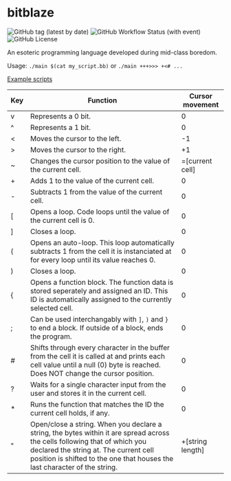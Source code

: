 # bitblaze

![GitHub tag (latest by date)](https://img.shields.io/github/v/tag/jibstack64/bitblaze) ![GitHub Workflow Status (with event)](https://img.shields.io/github/actions/workflow/status/jibstack64/bitblaze/c-cpp.yml)
 ![GitHub License](https://img.shields.io/github/license/jibstack64/bitblaze) 

An esoteric programming language developed during mid-class boredom.

Usage:
`./main $(cat my_script.bb)` or `./main +++>>> +<# ...`

[Example scripts](https://github.com/jibstack64/bitblaze/tree/main/examples)

| **Key** | **Function**                                                                                                                                                                                                                                      | **Cursor movement** |
|---------|---------------------------------------------------------------------------------------------------------------------------------------------------------------------------------------------------------------------------------------------------|---------------------|
|    v    | Represents a 0 bit.                                                                                                                                                                                                                               |          0          |
|    ^    | Represents a 1 bit.                                                                                                                                                                                                                               |          0          |
|    <    | Moves the cursor to the left.                                                                                                                                                                                                                     |          -1         |
|    >    | Moves the cursor to the right.                                                                                                                                                                                                                    |          +1         |
|    ~    | Changes the cursor position to the value of the current cell.                                                                                                                                                                                     |   =[current cell]   |
|    +    | Adds 1 to the value of the current cell.                                                                                                                                                                                                          |          0          |
|    -    | Subtracts 1 from the value of the current cell.                                                                                                                                                                                                   |          0          |
|    [    | Opens a loop. Code loops until the value of the current cell is 0.                                                                                                                                                                                |          0          |
|    ]    | Closes a loop.                                                                                                                                                                                                                                    |          0          |
|    (    | Opens an auto-loop. This loop automatically subtracts 1 from the cell it is instanciated at for every loop until its value reaches 0.                                                                                                             |          0          |
|    )    | Closes a loop.                                                                                                                                                                                                                                    |          0          |
|    {    | Opens a function block. The function data is stored seperately and assigned an ID. This ID is automatically assigned to the currently selected cell.                                                                                              |          0          |
|    ;    | Can be used interchangably with `]`, `)` and `}` to end a block. If outside of a block, ends the program.                                                                                                                                         |          0          |
|    #    | Shifts through every character in the buffer from the cell it is called at and prints each cell value until a null (0) byte is reached. Does NOT change the cursor position.                                                                      |          0          |
|    ?    | Waits for a single character input from the user and stores it in the current cell.                                                                                                                                                               |          0          |
|    *    | Runs the function that matches the ID the current cell holds, if any.                                                                                                                                                                             |          0          |
|    "    | Open/close a string. When you declare a string, the bytes within it are spread across the cells following that of which you declared the string at. The current cell position is shifted to the one that houses the last character of the string. |   +[string length]  |
